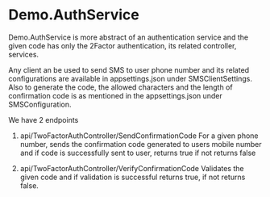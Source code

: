# Demo.AuthService

Demo.AuthService is more abstract of an authentication service and the given code has only the 2Factor authentication, its related controller, services.

Any client an be used to send SMS to user phone number and its related configurations are available in appsettings.json under SMSClientSettings.
Also to generate the code, the allowed characters and the length of confirmation code is as mentioned in the appsettings.json under SMSConfiguration.

We have 2 endpoints
1. api/TwoFactorAuthController/SendConfirmationCode
	For a given phone number, sends the confirmation code generated to users mobile number and if code is successfully sent to user, returns true if not returns false

2. api/TwoFactorAuthController/VerifyConfirmationCode
	Validates the given code and if validation is successful returns true, if not returns false.

